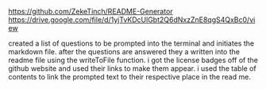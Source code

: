 https://github.com/ZekeTinch/README-Generator
https://drive.google.com/file/d/1yjTvKDcUlGbt2Q6dNxzZnE8qgS4QxBc0/view


created a list of questions to be prompted into the terminal and initiates the markdown file.
after the questions are answered they a written into the readme file using the writeToFile function.
i got the license badges off of the github website and used their links to make them appear.
 i used the table of contents to link the prompted text to their respective place in the read me.